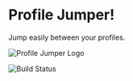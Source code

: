 # Profile Jumper!
Jump easily between your profiles.

![Profile Jumper Logo](artwork/profile-jumper-logo.png)

![Build Status](https://github.com/mrupgradable/profile-jumper/actions/workflows/build-and-test.yml/badge.svg?branch=build-and-tag)
